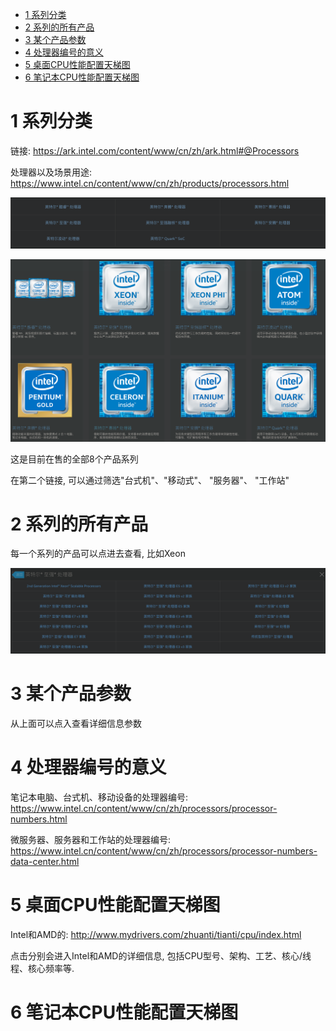 
<!-- @import "[TOC]" {cmd="toc" depthFrom=1 depthTo=6 orderedList=false} -->

<!-- code_chunk_output -->

* [1 系列分类](#1-系列分类)
* [2 系列的所有产品](#2-系列的所有产品)
* [3 某个产品参数](#3-某个产品参数)
* [4 处理器编号的意义](#4-处理器编号的意义)
* [5 桌面CPU性能配置天梯图](#5-桌面cpu性能配置天梯图)
* [6 笔记本CPU性能配置天梯图](#6-笔记本cpu性能配置天梯图)

<!-- /code_chunk_output -->

# 1 系列分类

链接: https://ark.intel.com/content/www/cn/zh/ark.html#@Processors

处理器以及场景用途: https://www.intel.cn/content/www/cn/zh/products/processors.html

![](./images/2019-04-22-13-00-20.png)

![](./images/2019.04.22-13-38-05.png)

这是目前在售的全部8个产品系列

在第二个链接, 可以通过筛选"台式机"、"移动式"、 "服务器"、 "工作站"

# 2 系列的所有产品

每一个系列的产品可以点进去查看, 比如Xeon

![](./images/2019-04-22-13-06-34.png)

# 3 某个产品参数

从上面可以点入查看详细信息参数

# 4 处理器编号的意义

笔记本电脑、台式机、移动设备的处理器编号: https://www.intel.cn/content/www/cn/zh/processors/processor-numbers.html

微服务器、服务器和工作站的处理器编号: https://www.intel.cn/content/www/cn/zh/processors/processor-numbers-data-center.html

# 5 桌面CPU性能配置天梯图

Intel和AMD的: http://www.mydrivers.com/zhuanti/tianti/cpu/index.html

点击分别会进入Intel和AMD的详细信息, 包括CPU型号、架构、工艺、核心/线程、核心频率等.

# 6 笔记本CPU性能配置天梯图

